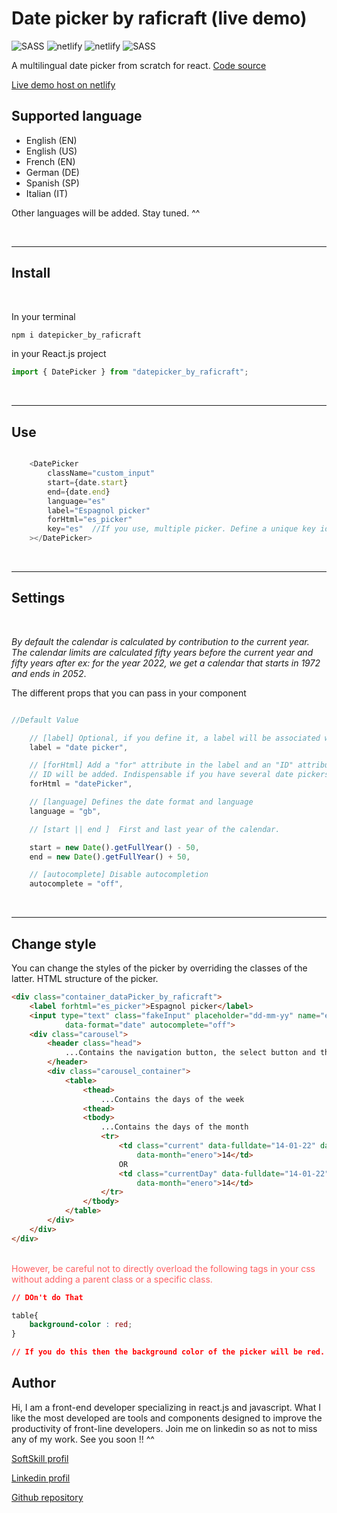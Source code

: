 # Date picker by raficraft (live demo)


![SASS](https://img.shields.io/badge/Node.js-43853D?style=for-the-badge&logo=node.js&logoColor=white)
![netlify](https://img.shields.io/badge/React-20232A?style=for-the-badge&logo=react&logoColor=61DAFB)
![netlify](https://img.shields.io/badge/JavaScript-F7DF1E?style=for-the-badge&logo=javascript&logoColor=black)
![SASS](https://img.shields.io/badge/Sass-CC6699?style=for-the-badge&logo=sass&logoColor=white) 


A multilingual date picker from scratch for react.
[Code source](https://github.com/raficraft/date_picker_by_raficraft)

[Live demo host on netlify](https://suspicious-euclid-36780f.netlify.app/)

## Supported language

-  English (EN)
-  English (US)
-  French  (EN)
-  German  (DE)
-  Spanish (SP)
-  Italian (IT)

Other languages ​​will be added. Stay tuned. ^^
 
<br>

***

## Install
<br>

In your terminal

```javascript
npm i datepicker_by_raficraft
```

in your React.js project 
```javascript
import { DatePicker } from "datepicker_by_raficraft";
```

<br>

***

## Use  

```javascript

    <DatePicker
        className="custom_input"
        start={date.start}
        end={date.end}
        language="es"
        label="Espagnol picker"
        forHtml="es_picker"
        key="es"  //If you use, multiple picker. Define a unique key identifier
    ></DatePicker>

```
<br>

***

## Settings
<br>


*By default the calendar is calculated by contribution to the current year. The calendar limits are calculated fifty years before the current year and fifty years after
ex: for the year 2022, we get a calendar that starts in 1972 and ends in 2052*.


The different props that you can pass in your component
<br>

```javascript

//Default Value 

    // [label] Optional, if you define it, a label will be associated with the input of the date picker
    label = "date picker",  

    // [forHtml] Add a "for" attribute in the label and an "ID" attribute in the input. If no label, only the
    // ID will be added. Indispensable if you have several date pickers on the same page. ^^
    forHtml = "datePicker", 

    // [language] Defines the date format and language
    language = "gb",

    // [start || end ]  First and last year of the calendar.

    start = new Date().getFullYear() - 50,
    end = new Date().getFullYear() + 50,

    // [autocomplete] Disable autocompletion
    autocomplete = "off",

```
<br>

***

## Change style


You can change the styles of the picker by overriding the classes of the latter. HTML structure of the picker.

```HTML
<div class="container_dataPicker_by_raficraft">
    <label forhtml="es_picker">Espagnol picker</label>
    <input type="text" class="fakeInput" placeholder="dd-mm-yy" name="es_picker" id="es_picker" 
            data-format="date" autocomplete="off">
    <div class="carousel">
        <header class="head">
            ...Contains the navigation button, the select button and the home button
        </header>
        <div class="carousel_container">
            <table>
                <thead>
                    ...Contains the days of the week
                <thead>
                <tbody>
                    ...Contains the days of the month 
                    <tr>
                        <td class="current" data-fulldate="14-01-22" data-year="2022" 
                            data-month="enero">14</td>
                        OR
                        <td class="currentDay" data-fulldate="14-01-22" data-year="2022" 
                            data-month="enero">14</td>
                    </tr>
                </tbody>
            </table>
        </div>
    </div>
</div>
``` 
<br>
<span style="color:#ff6062;">However, be careful not to directly overload the following tags in your css without adding a parent class or a specific class.</span>

<br>


```CSS
// DOn't do That 

table{
    background-color : red;
}

// If you do this then the background color of the picker will be red.

```

## Author

Hi, I am a front-end developer specializing in react.js and javascript. What I like the most developed are tools and components designed to improve the productivity of front-line developers. Join me on linkedin so as not to miss any of my work. See you soon !! ^^

[SoftSkill profil](https://app.assessfirst.com/_/profile/d53utubs-raphael-parodi)

[Linkedin profil](https://www.linkedin.com/in/raphael-parodi-a942ab1b0/)

[Github repository](https://github.com/raficraft)